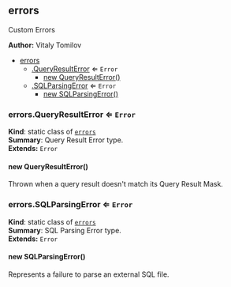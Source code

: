 <a name="module_errors"></a>
## errors
Custom Errors

**Author:** Vitaly Tomilov  

* [errors](#module_errors)
    * [.QueryResultError](#module_errors.QueryResultError) ⇐ <code>Error</code>
        * [new QueryResultError()](#new_module_errors.QueryResultError_new)
    * [.SQLParsingError](#module_errors.SQLParsingError) ⇐ <code>Error</code>
        * [new SQLParsingError()](#new_module_errors.SQLParsingError_new)

<a name="module_errors.QueryResultError"></a>
### errors.QueryResultError ⇐ <code>Error</code>
**Kind**: static class of <code>[errors](#module_errors)</code>  
**Summary**: Query Result Error type.  
**Extends:** <code>Error</code>  
<a name="new_module_errors.QueryResultError_new"></a>
#### new QueryResultError()
Thrown when a query result doesn't match its Query Result Mask.

<a name="module_errors.SQLParsingError"></a>
### errors.SQLParsingError ⇐ <code>Error</code>
**Kind**: static class of <code>[errors](#module_errors)</code>  
**Summary**: SQL Parsing Error type.  
**Extends:** <code>Error</code>  
<a name="new_module_errors.SQLParsingError_new"></a>
#### new SQLParsingError()
Represents a failure to parse an external SQL file.

